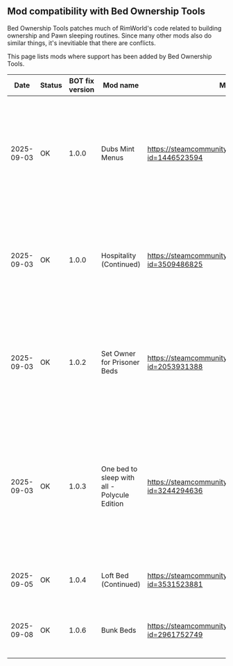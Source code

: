 ## Mod compatibility with Bed Ownership Tools

Bed Ownership Tools patches much of RimWorld's code related to building ownership and Pawn sleeping routines.
Since many other mods also do similar things, it's inevitiable that there are conflicts.

This page lists mods where support has been added by Bed Ownership Tools.

| Date       | Status | BOT fix version | Mod name                                     | Mod URL                                                           | Remarks                                                                                                                                                                                |
|------------|--------|-----------------|----------------------------------------------|-------------------------------------------------------------------|----------------------------------------------------------------------------------------------------------------------------------------------------------------------------------------|
| 2025-09-03 | OK     | 1.0.0           | Dubs Mint Menus                              | https://steamcommunity.com/sharedfiles/filedetails/?id=1446523594 | No patches. BOT's assignment group feature should work with most UI mods that lightly augment the vanilla assignment dialog.                                                           |
| 2025-09-03 | OK     | 1.0.0           | Hospitality (Continued)                      | https://steamcommunity.com/sharedfiles/filedetails/?id=3509486825 | BOT adds a Harmony patch against Hospitality's code. BOT locks out its features from being used on guest beds.                                                                         |
| 2025-09-03 | OK     | 1.0.2           | Set Owner for Prisoner Beds                  | https://steamcommunity.com/sharedfiles/filedetails/?id=2053931388 | No patches. BOT only touches assignment candidate lists for non-prisoner, non-medical beds as of v1.0.2.                                                                               |
| 2025-09-03 | OK     | 1.0.3           | One bed to sleep with all - Polycule Edition | https://steamcommunity.com/sharedfiles/filedetails/?id=3244294636 | BOT adds Harmony patches and remote calls against OBTSWA's code. BOT locks out the communal bed feature when polyamory mode is enabled on a bed.                                       |
| 2025-09-05 | OK     | 1.0.4           | Loft Bed (Continued)                         | https://steamcommunity.com/sharedfiles/filedetails/?id=3531523881 | BOT adds Harmony patches against Loft Bed.                                                                                                                                             |
| 2025-09-08 | OK     | 1.0.6           | Bunk Beds                                    | https://steamcommunity.com/sharedfiles/filedetails/?id=2961752749 | BOT adds Harmony patches and a remote call against Bunk Beds.                                                                                                                          |
